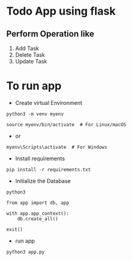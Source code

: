 # Todo App using flask
## Perform Operation like
1. Add Task
2. Delete Task
3. Update Task

# To run app
- Create virtual Environment
```
python3 -m venv myenv
```
```
source myenv/bin/activate  # For Linux/macOS
```
- or
```
myenv\Scripts\activate  # For Windows
```
- Install requirements
```
pip install -r requirements.txt
```
- Initialize the Database
```
python3
```
```
from app import db, app

with app.app_context():
    db.create_all()
```

```
exit()
```

- run app
```
python3 app.py
```

